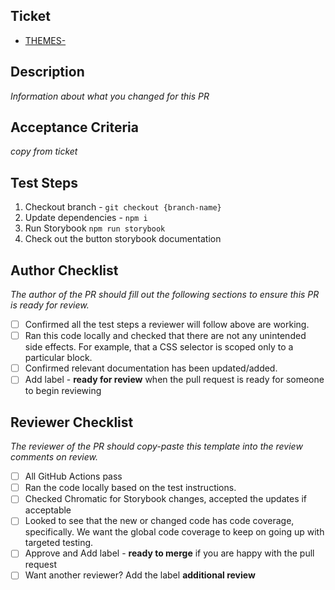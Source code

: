 ## Ticket

- [THEMES-](https://arcpublishing.atlassian.net/browse/THEMES-)

## Description

_Information about what you changed for this PR_

## Acceptance Criteria

_copy from ticket_

## Test Steps

1. Checkout branch - `git checkout {branch-name}`
2. Update dependencies - `npm i`
3. Run Storybook `npm run storybook`
4. Check out the button storybook documentation

## Author Checklist

_The author of the PR should fill out the following sections to ensure this PR is ready for review._

- [ ] Confirmed all the test steps a reviewer will follow above are working.
- [ ] Ran this code locally and checked that there are not any unintended side effects. For example, that a CSS selector is scoped only to a particular block.
- [ ] Confirmed relevant documentation has been updated/added.
- [ ] Add label - **ready for review** when the pull request is ready for someone to begin reviewing

## Reviewer Checklist

_The reviewer of the PR should copy-paste this template into the review comments on review._

- [ ] All GitHub Actions pass
- [ ] Ran the code locally based on the test instructions.
- [ ] Checked Chromatic for Storybook changes, accepted the updates if acceptable
- [ ] Looked to see that the new or changed code has code coverage, specifically. We want the global code coverage to keep on going up with targeted testing.
- [ ] Approve and Add label - **ready to merge** if you are happy with the pull request
- [ ] Want another reviewer? Add the label **additional review**
